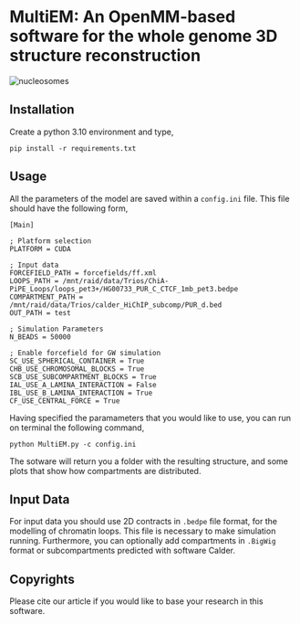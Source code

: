 # MultiEM: An OpenMM-based software for the whole genome 3D structure reconstruction

![nucleosomes](https://github.com/SFGLab/MultiEM/assets/49608786/8038e269-d95f-4b59-813a-84b30053bcb7)

## Installation
Create a python 3.10 environment and type,

```
pip install -r requirements.txt
```

## Usage
All the parameters of the model are saved within a `config.ini` file. This file should have the following form,

```
[Main]

; Platform selection
PLATFORM = CUDA

; Input data
FORCEFIELD_PATH = forcefields/ff.xml
LOOPS_PATH = /mnt/raid/data/Trios/ChiA-PiPE_Loops/loops_pet3+/HG00733_PUR_C_CTCF_1mb_pet3.bedpe
COMPARTMENT_PATH = /mnt/raid/data/Trios/calder_HiChIP_subcomp/PUR_d.bed
OUT_PATH = test

; Simulation Parameters
N_BEADS = 50000

; Enable forcefield for GW simulation
SC_USE_SPHERICAL_CONTAINER = True
CHB_USE_CHROMOSOMAL_BLOCKS = True
SCB_USE_SUBCOMPARTMENT_BLOCKS = True
IAL_USE_A_LAMINA_INTERACTION = False
IBL_USE_B_LAMINA_INTERACTION = True
CF_USE_CENTRAL_FORCE = True
```

Having specified the paramameters that you would like to use, you can run on terminal the following command,

```
python MultiEM.py -c config.ini
```

The sotware will return you a folder with the resulting structure, and some plots that show how compartments are distributed.


## Input Data
For input data you should use 2D contracts in `.bedpe` file format, for the modelling of chromatin loops. This file is necessary to make simulation running. Furthermore, you can optionally add compartments in `.BigWig` format or subcompartments predicted with software Calder.

## Copyrights
Please cite our article if you would like to base your research in this software.
